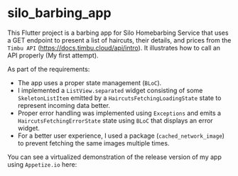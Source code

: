# silo_barbing_app

This Flutter project is a barbing app for Silo Homebarbing Service that uses a GET endpoint to present a list of haircuts, their details, and prices from the `Timbu API` (https://docs.timbu.cloud/api/intro). It illustrates how to call an API properly (My first attempt).


As part of the requirements: 
- The app uses a proper state management (`BLoC`).
- I implemented a `ListView.separated` widget consisting of some `SkeletonListItem` emitted by a `HaircutsFetchingLoadingState` state to represent incoming data better.
- Proper error handling was implemented using `Exceptions` and emits a `HaircutsFetchingErrorState` state using `BLoC` that displays an error widget.
- For a better user experience, I used a package (`cached_network_image`) to prevent fetching the same images multiple times.



You can see a virtualized demonstration of the release version of my app using `Appetize.io` here:
